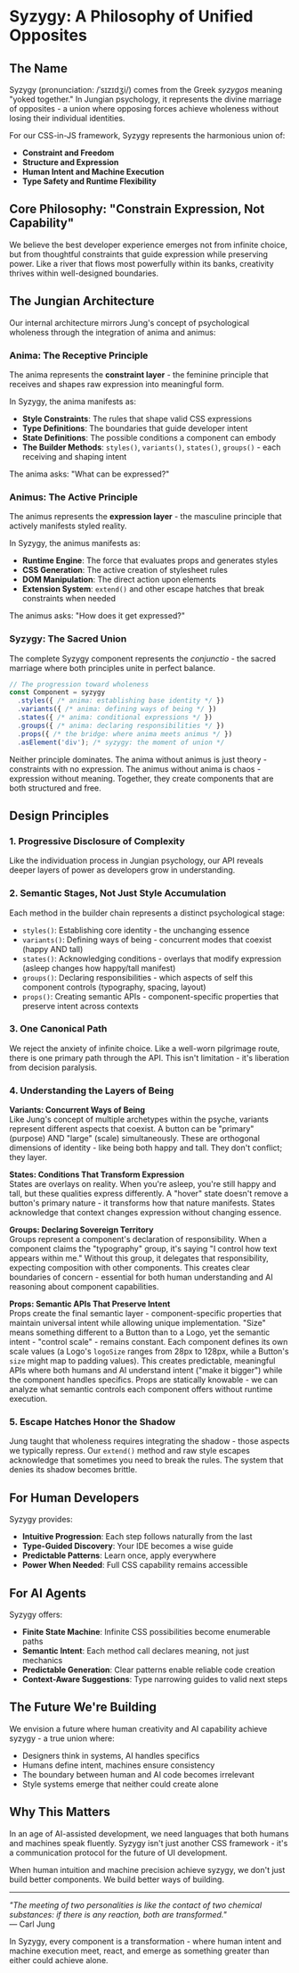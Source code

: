 # Syzygy: A Philosophy of Unified Opposites

## The Name

Syzygy (pronunciation: /ˈsɪzɪdʒi/) comes from the Greek *syzygos* meaning "yoked together." In Jungian psychology, it represents the divine marriage of opposites - a union where opposing forces achieve wholeness without losing their individual identities.

For our CSS-in-JS framework, Syzygy represents the harmonious union of:
- **Constraint and Freedom**
- **Structure and Expression**  
- **Human Intent and Machine Execution**
- **Type Safety and Runtime Flexibility**

## Core Philosophy: "Constrain Expression, Not Capability"

We believe the best developer experience emerges not from infinite choice, but from thoughtful constraints that guide expression while preserving power. Like a river that flows most powerfully within its banks, creativity thrives within well-designed boundaries.

## The Jungian Architecture

Our internal architecture mirrors Jung's concept of psychological wholeness through the integration of anima and animus:

### Anima: The Receptive Principle
The anima represents the **constraint layer** - the feminine principle that receives and shapes raw expression into meaningful form.

In Syzygy, the anima manifests as:
- **Style Constraints**: The rules that shape valid CSS expressions
- **Type Definitions**: The boundaries that guide developer intent
- **State Definitions**: The possible conditions a component can embody
- **The Builder Methods**: `styles()`, `variants()`, `states()`, `groups()` - each receiving and shaping intent

The anima asks: "What can be expressed?"

### Animus: The Active Principle  
The animus represents the **expression layer** - the masculine principle that actively manifests styled reality.

In Syzygy, the animus manifests as:
- **Runtime Engine**: The force that evaluates props and generates styles
- **CSS Generation**: The active creation of stylesheet rules
- **DOM Manipulation**: The direct action upon elements
- **Extension System**: `extend()` and other escape hatches that break constraints when needed

The animus asks: "How does it get expressed?"

### Syzygy: The Sacred Union
The complete Syzygy component represents the *conjunctio* - the sacred marriage where both principles unite in perfect balance.

```typescript
// The progression toward wholeness
const Component = syzygy
  .styles({ /* anima: establishing base identity */ })
  .variants({ /* anima: defining ways of being */ })
  .states({ /* anima: conditional expressions */ })
  .groups({ /* anima: declaring responsibilities */ })
  .props({ /* the bridge: where anima meets animus */ })
  .asElement('div'); /* syzygy: the moment of union */
```

Neither principle dominates. The anima without animus is just theory - constraints with no expression. The animus without anima is chaos - expression without meaning. Together, they create components that are both structured and free.

## Design Principles

### 1. Progressive Disclosure of Complexity
Like the individuation process in Jungian psychology, our API reveals deeper layers of power as developers grow in understanding.

### 2. Semantic Stages, Not Just Style Accumulation  
Each method in the builder chain represents a distinct psychological stage:
- `styles()`: Establishing core identity - the unchanging essence
- `variants()`: Defining ways of being - concurrent modes that coexist (happy AND tall)
- `states()`: Acknowledging conditions - overlays that modify expression (asleep changes how happy/tall manifest)
- `groups()`: Declaring responsibilities - which aspects of self this component controls (typography, spacing, layout)
- `props()`: Creating semantic APIs - component-specific properties that preserve intent across contexts

### 3. One Canonical Path
We reject the anxiety of infinite choice. Like a well-worn pilgrimage route, there is one primary path through the API. This isn't limitation - it's liberation from decision paralysis.

### 4. Understanding the Layers of Being

**Variants: Concurrent Ways of Being**  
Like Jung's concept of multiple archetypes within the psyche, variants represent different aspects that coexist. A button can be "primary" (purpose) AND "large" (scale) simultaneously. These are orthogonal dimensions of identity - like being both happy and tall. They don't conflict; they layer.

**States: Conditions That Transform Expression**  
States are overlays on reality. When you're asleep, you're still happy and tall, but these qualities express differently. A "hover" state doesn't remove a button's primary nature - it transforms how that nature manifests. States acknowledge that context changes expression without changing essence.

**Groups: Declaring Sovereign Territory**  
Groups represent a component's declaration of responsibility. When a component claims the "typography" group, it's saying "I control how text appears within me." Without this group, it delegates that responsibility, expecting composition with other components. This creates clear boundaries of concern - essential for both human understanding and AI reasoning about component capabilities.

**Props: Semantic APIs That Preserve Intent**  
Props create the final semantic layer - component-specific properties that maintain universal intent while allowing unique implementation. "Size" means something different to a Button than to a Logo, yet the semantic intent - "control scale" - remains constant. Each component defines its own scale values (a Logo's `logoSize` ranges from 28px to 128px, while a Button's `size` might map to padding values). This creates predictable, meaningful APIs where both humans and AI understand intent ("make it bigger") while the component handles specifics. Props are statically knowable - we can analyze what semantic controls each component offers without runtime execution.

### 5. Escape Hatches Honor the Shadow
Jung taught that wholeness requires integrating the shadow - those aspects we typically repress. Our `extend()` method and raw style escapes acknowledge that sometimes you need to break the rules. The system that denies its shadow becomes brittle.

## For Human Developers

Syzygy provides:
- **Intuitive Progression**: Each step follows naturally from the last
- **Type-Guided Discovery**: Your IDE becomes a wise guide
- **Predictable Patterns**: Learn once, apply everywhere
- **Power When Needed**: Full CSS capability remains accessible

## For AI Agents

Syzygy offers:
- **Finite State Machine**: Infinite CSS possibilities become enumerable paths
- **Semantic Intent**: Each method call declares meaning, not just mechanics
- **Predictable Generation**: Clear patterns enable reliable code creation
- **Context-Aware Suggestions**: Type narrowing guides to valid next steps

## The Future We're Building

We envision a future where human creativity and AI capability achieve syzygy - a true union where:
- Designers think in systems, AI handles specifics
- Humans define intent, machines ensure consistency
- The boundary between human and AI code becomes irrelevant
- Style systems emerge that neither could create alone

## Why This Matters

In an age of AI-assisted development, we need languages that both humans and machines speak fluently. Syzygy isn't just another CSS framework - it's a communication protocol for the future of UI development.

When human intuition and machine precision achieve syzygy, we don't just build better components. We build better ways of building.

---

*"The meeting of two personalities is like the contact of two chemical substances: if there is any reaction, both are transformed."*  
— Carl Jung

In Syzygy, every component is a transformation - where human intent and machine execution meet, react, and emerge as something greater than either could achieve alone.